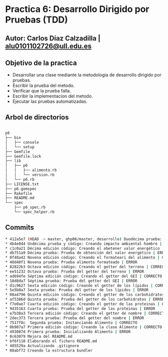 # Practica 6: Desarrollo Dirigido por Pruebas (TDD) 

## Autor: Carlos Díaz Calzadilla | <alu0101102726@ull.edu.es>

## Objetivo de la practica  

 - Desarrollar una clase mediante la metodologia de desarrollo dirigido por pruebas.
 - Escribir la prueba del metodo.
 - Verificar que la prueba falla.
 - Escribir la implementacion del metodo.
 - Ejecutar las pruebas automatizadas.

## Arbol de directorios
```bash

p6
├── bin
│   ├── console
│   └── setup
├── Gemfile
├── Gemfile.lock
├── lib
│   ├── p6
│   │   ├── alimento.rb
│   │   └── version.rb
│   └── p6.rb
├── LICENSE.txt
├── p6.gemspec
├── Rakefile
├── README.md
└── spec
    ├── p6_spec.rb
    └── spec_helper.rb

```

## Commits
``` bash
* 412a5e7 (HEAD -> master, ghp06/master, desarrollo) Duodécima prueba: Creando impacto ambiental mujer | CORRECTO
* 4b4e044 Undécima prueba y código: Creando impacto ambiental hombre | CORRECTO
* c1c0a21 Décima edición código: Creando el obetener valor energético | CORRECTO
* db751a9 Décima prueba: Prueba de obtención del valor energético | ERROR
* 0f48a42 Novena edición código: Creando el formateari del alimento | CORRECTO
* 40d40f1 Novena prueba: Prueba alimento formateado | ERROR
* 82822b3 Octava edición código: Creando el getter del terreno | CORRECTO
* ee51232 Octava prueba: Prueba del getter del terreno | ERROR
* ad694fe Séptima edición código: Creando el getter del GEI | CORRECTO
* 18d8da7 Séptima prueba: Prueba del getter del GEI | ERROR
* d1c9627 Sexta edición código: Creando el getter de los lípidos | CORRECTO
* 5e5b0a7 Sexta prueba: Prueba del getter de los lípidos | ERROR
* 08a4796 Quinta edición código: Creando el getter de los carbohidratos | CORRECTO
* af5386d Quinta prueba: Prueba del getter de los carbohidratos | ERROR
* f7e0ae7 Cuarta edición código: Creando el getter de las proteinas | CORRECTO
* 9d35163 Cuarta prueba: Prueba del getter de las proteinas | ERROR
* e7b38a3 Tercera edición código: Creando el getter de nombre | CORRECTO
* 2dec373 Tercera prueba: Prueba del getter del nombre | ERROR
* 7517f8c  Segunda prueba: Instanciando Alimento | CORRECTO
* 0b987a7 Primera edición código: Creando la clase Alimento | CORRECTO
* 493087d Primera prueba: Inicializando Alimento | ERROR
* 0c63079 Mejora del README.md
* bf6f110 Elaborando el fichero README.md
* 405529a Actualizando .gitignore
* 08abf72 Creando la estructura bundler

```
